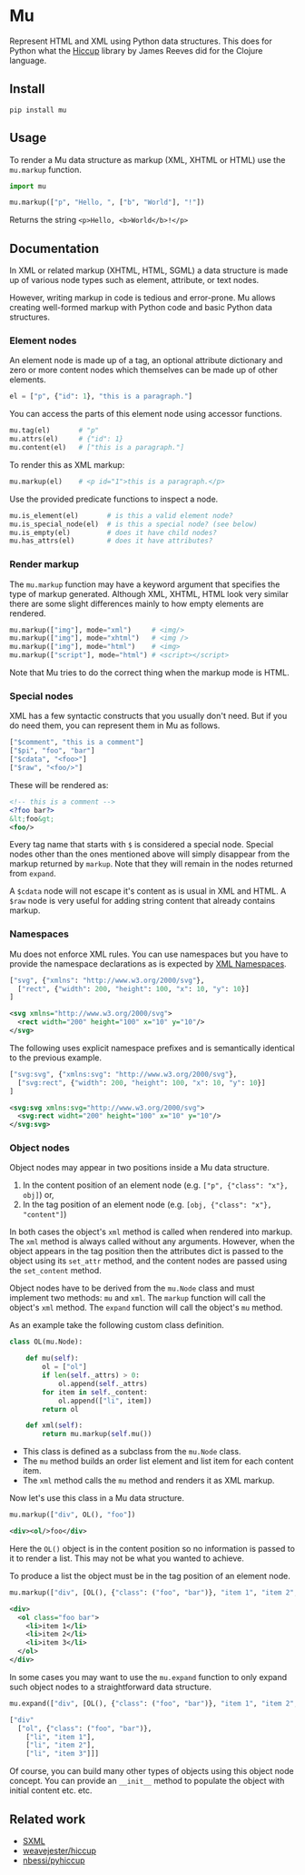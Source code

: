 # Mu

Represent HTML and XML using Python data structures. This does for Python what the [Hiccup](https://github.com/weavejester/hiccup) library by James Reeves did for the Clojure language.


## Install

```shell
pip install mu
```


## Usage

To render a Mu data structure as markup (XML, XHTML or HTML) use the `mu.markup` function.

```python
import mu

mu.markup(["p", "Hello, ", ["b", "World"], "!"])
```

Returns the string `<p>Hello, <b>World</b>!</p>`


## Documentation

In XML or related markup (XHTML, HTML, SGML) a data structure is made up of various node types such as element, attribute, or text nodes.

However, writing markup in code is tedious and error-prone. Mu allows creating well-formed markup with Python code and basic Python data structures.

### Element nodes

An element node is made up of a tag, an optional attribute dictionary and zero or more content nodes which themselves can be made up of other elements.

```python
el = ["p", {"id": 1}, "this is a paragraph."]
```

You can access the parts of this element node using accessor functions.

```python
mu.tag(el)       # "p"
mu.attrs(el)     # {"id": 1}
mu.content(el)   # ["this is a paragraph."]
```

To render this as XML markup:

```python
mu.markup(el)    # <p id="1">this is a paragraph.</p>
```

Use the provided predicate functions to inspect a node.

```python
mu.is_element(el)       # is this a valid element node?
mu.is_special_node(el)  # is this a special node? (see below)
mu.is_empty(el)         # does it have child nodes?
mu.has_attrs(el)        # does it have attributes?
```

### Render markup

The `mu.markup` function may have a keyword argument that specifies the type of markup generated. Although XML, XHTML, HTML look very similar there are some slight differences mainly to how empty elements are rendered.

```python
mu.markup(["img"], mode="xml")     # <img/>
mu.markup(["img"], mode="xhtml")   # <img />
mu.markup(["img"], mode="html")    # <img>
mu.markup(["script"], mode="html") # <script></script>
```

Note that Mu tries to do the correct thing when the markup mode is HTML.

### Special nodes

XML has a few syntactic constructs that you usually don't need. But if you do need them, you can represent them in Mu as follows.

```python
["$comment", "this is a comment"]
["$pi", "foo", "bar"]
["$cdata", "<foo>"]
["$raw", "<foo/>"]
```

These will be rendered as:

```xml
<!-- this is a comment -->
<?foo bar?>
&lt;foo&gt;
<foo/>
```

Every tag name that starts with `$` is considered a special node. Special nodes other than the ones mentioned above will simply disappear from the markup returned by `markup`. Note that they will remain in the nodes returned from `expand`.

A `$cdata` node will not escape it's content as is usual in XML and HTML. A `$raw` node is very useful for adding string content that already contains markup.


### Namespaces

Mu does not enforce XML rules. You can use namespaces but you have to provide the namespace declarations as is expected by [XML Namespaces](https://www.w3.org/TR/xml-names).

```python
["svg", {"xmlns": "http://www.w3.org/2000/svg"},
  ["rect", {"width": 200, "height": 100, "x": 10, "y": 10}]
]
```

```xml
<svg xmlns="http://www.w3.org/2000/svg">
  <rect width="200" height="100" x="10" y="10"/>
</svg>
```

The following uses explicit namespace prefixes and is semantically identical to the previous example.

```python
["svg:svg", {"xmlns:svg": "http://www.w3.org/2000/svg"},
  ["svg:rect", {"width": 200, "height": 100, "x": 10, "y": 10}]
]
```

```xml
<svg:svg xmlns:svg="http://www.w3.org/2000/svg">
  <svg:rect widht="200" height="100" x="10" y="10"/>
</svg:svg>
```

### Object nodes

Object nodes may appear in two positions inside a Mu data structure.

1) In the content position of an element node (e.g. `["p", {"class": "x"}, obj]`) or,
2) In the tag position of an element node (e.g. `[obj, {"class": "x"}, "content"]`)

In both cases the object's `xml` method is called when rendered into markup. The `xml` method is always called without any arguments. However, when the object appears in the tag position then the attributes dict is passed to the object using its `set_attr` method, and the content nodes are passed using the `set_content` method.

Object nodes have to be derived from the `mu.Node` class and must implement two methods: `mu` and `xml`. The `markup` function will call the object's `xml` method. The `expand` function will call the object's `mu` method.

As an example take the following custom class definition.

```python
class OL(mu.Node):

    def mu(self):
        ol = ["ol"]
        if len(self._attrs) > 0:
            ol.append(self._attrs)
        for item in self._content:
            ol.append(["li", item])
        return ol

    def xml(self):
        return mu.markup(self.mu())
```

- This class is defined as a subclass from the `mu.Node` class.
- The `mu` method builds an order list element and list item for each content item.
- The `xml` method calls the `mu` method and renders it as XML markup.

Now let's use this class in a Mu data structure.

```python
mu.markup(["div", OL(), "foo"])
```

```xml
<div><ol/>foo</div>
```

Here the `OL()` object is in the content position so no information is passed to it to render a list. This may not be what you wanted to achieve.

To produce a list the object must be in the tag position of an element node.

```python
mu.markup(["div", [OL(), {"class": ("foo", "bar")}, "item 1", "item 2", "item 3"]])
```

```xml
<div>
  <ol class="foo bar">
    <li>item 1</li>
    <li>item 2</li>
    <li>item 3</li>
  </ol>
</div>
```

In some cases you may want to use the `mu.expand` function to only expand such object nodes to a straightforward data structure.

```python
mu.expand(["div", [OL(), {"class": ("foo", "bar")}, "item 1", "item 2", "item 3"]])
```

```python
["div"
  ["ol", {"class": ("foo", "bar")},
    ["li", "item 1"],
    ["li", "item 2"],
    ["li", "item 3"]]]
```

Of course, you can build many other types of objects using this object node concept. You can provide an `__init__` method to populate the object with initial content etc. etc.


## Related work

- [SXML](https://en.wikipedia.org/wiki/SXML)
- [weavejester/hiccup](https://github.com/weavejester/hiccup)
- [nbessi/pyhiccup](https://github.com/nbessi/pyhiccup)
